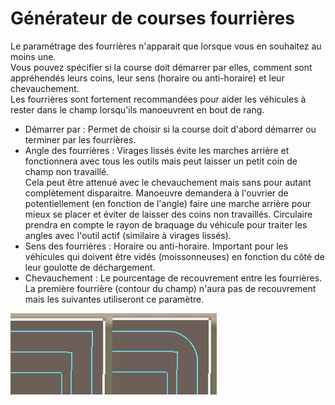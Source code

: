# Générateur de courses fourrières
  
Le paramétrage des fourrières n'apparait que lorsque vous en souhaitez au moins une.  
Vous pouvez spécifier si la course doit démarrer par elles, comment sont appréhendés leurs coins, leur sens (horaire ou anti-horaire) et leur chevauchement.  
Les fourrières sont fortement recommandées pour aider les véhicules à rester dans le champ lorsqu'ils manoeuvrent en bout de rang.  


  
- Démarrer par : Permet de choisir si la course doit d'abord démarrer ou terminer par les fourrières.  
- Angle des fourrières : Virages lissés évite les marches arrière et fonctionnera avec tous les outils mais peut laisser un petit coin de champ non travaillé.  
Cela peut être attenué avec le chevauchement mais sans pour autant complètement disparaitre. Manoeuvre demandera à l'ouvrier de potentiellement (en fonction de l'angle) faire une marche arrière pour mieux se placer et éviter de laisser des coins non travaillés. Circulaire prendra en compte le rayon de braquage du véhicule pour traiter les angles avec l'outil actif (similaire à virages lissés).  
- Sens des fourrières : Horaire ou anti-horaire. Important pour les véhicules qui doivent être vidés (moissonneuses) en fonction du côté de leur goulotte de déchargement.  
- Chevauchement : Le pourcentage de recouvrement entre les fourrières. La première fourrière (contour du champ) n'aura pas de recouvrement mais les suivantes utiliseront ce paramètre.  


![Image](../assets/images/sharproundcorner_0_0_330_130.png)

